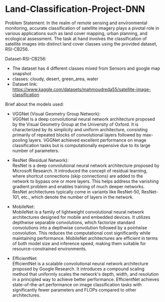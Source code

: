 # Land-Classification-Project-DNN

Problem Statement:
In the realm of remote sensing and environmental monitoring, accurate classification of satellite imagery plays a pivotal role in various applications such as land cover mapping, urban planning, and ecological assessment. The task at hand involves the classification of satellite images into distinct land cover classes using the provided dataset, RSI-CB256.

Dataset-RSI-CB256: 
* The dataset has 4 different classes mixed from Sensors and google map snapshot
* classes: cloudy, desert, green_area, water
* Dataset link: https://www.kaggle.com/datasets/mahmoudreda55/satellite-image-classification

Brief about the models used:

* VGGNet (Visual Geometry Group Network): <br>
VGGNet is a deep convolutional neural network architecture proposed by the Visual Geometry Group at the University of Oxford.
It is characterized by its simplicity and uniform architecture, consisting primarily of repeated blocks of convolutional layers followed by max-pooling layers.
VGGNet achieved excellent performance on image classification tasks but is computationally expensive due to its large number of parameters.

* ResNet (Residual Network): <br>
ResNet is a deep convolutional neural network architecture proposed by Microsoft Research.
It introduced the concept of residual learning, where shortcut connections (skip connections) are added to the network to bypass one or more layers. This helps address the vanishing gradient problem and enables training of much deeper networks.
ResNet architectures typically come in variants like ResNet-50, ResNet-101, etc., which denote the number of layers in the network.

* MobileNet: <br>
MobileNet is a family of lightweight convolutional neural network architectures designed for mobile and embedded devices.
It utilizes depthwise separable convolutions, which factorize standard convolutions into a depthwise convolution followed by a pointwise convolution. This reduces the computational cost significantly while maintaining performance.
MobileNet architectures are efficient in terms of both model size and inference speed, making them suitable for resource-constrained environments.

* EfficientNet: <br>
EfficientNet is a scalable convolutional neural network architecture proposed by Google Research.
It introduces a compound scaling method that uniformly scales the network's depth, width, and resolution in a principled way to achieve better performance.
EfficientNet achieves state-of-the-art performance on image classification tasks with significantly fewer parameters and FLOPs compared to other architectures.
